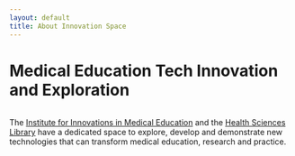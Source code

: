 ```yaml
---
layout: default
title: About Innovation Space
---
```


<div class="post">
	<h1 class="pageTitle">Medical Education Tech Innovation and Exploration</h1>
	<img src="{{ '/assets/img/about.jpg' | prepend: site.baseurl }}" alt=""> 
	<p class="intro"></p>
	The <a href="http://www.med.nyu.edu/iime/">Institute for Innovations in Medical Education</a> and the <a href="https://hsl.med.nyu.edu/">Health Sciences Library</a> have a dedicated space to explore, develop and demonstrate new technologies that can transform medical education, research and practice.
</div>
